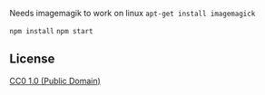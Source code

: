 Needs imagemagik to work on linux
`apt-get install imagemagick`


`npm install`
`npm start`

## License

[CC0 1.0 (Public Domain)](LICENSE.md)
